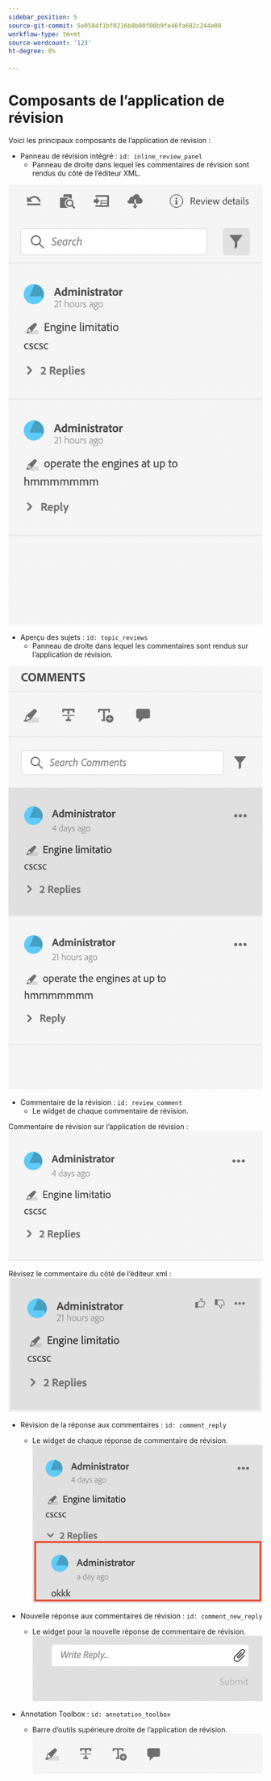 ```yaml
---
sidebar_position: 5
source-git-commit: 5e0584f1bf0216b8b00f00b9fe46fa682c244e08
workflow-type: tm+mt
source-wordcount: '123'
ht-degree: 0%

---
```




# Composants de l’application de révision

Voici les principaux composants de l’application de révision :

- Panneau de révision intégré : `id: inline_review_panel`
   - Panneau de droite dans lequel les commentaires de révision sont rendus du côté de l’éditeur XML.

![Capture d’écran du panneau de révision intégré](./imgs/inline_review.png)

- Aperçu des sujets : `id: topic_reviews`
   - Panneau de droite dans lequel les commentaires sont rendus sur l’application de révision.

![Capture d’écran du panneau de révision de rubrique](./imgs/topic_reviews.png)

- Commentaire de la révision : `id: review_comment`
   - Le widget de chaque commentaire de révision.

Commentaire de révision sur l’application de révision :
![Capture d’écran du commentaire de révision](./imgs/review_comment.png)

Révisez le commentaire du côté de l’éditeur xml :
![Capture d’écran du commentaire de révision](./imgs/review_comment_xmleditor.png)

- Révision de la réponse aux commentaires : `id: comment_reply`
   - Le widget de chaque réponse de commentaire de révision.
     ![Capture d’écran de réponse aux commentaires de révision](./imgs/reply.png)

- Nouvelle réponse aux commentaires de révision : `id: comment_new_reply`
   - Le widget pour la nouvelle réponse de commentaire de révision.
     ![Nouvelle capture d’écran de réponse aux commentaires de révision](./imgs/new_reply.png)

- Annotation Toolbox : `id: annotation_toolbox`
   - Barre d’outils supérieure droite de l’application de révision.
     ![Capture d’écran de la boîte d’outils d’annotation](./imgs/annotation_toolbox.png)
